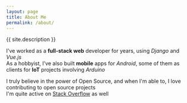```yaml
---
layout: page
title: About Me
permalink: /about/
---
```

{{ site.description }}

I've worked as a **full-stack web** developer for years, using _Django_ and _Vue.js_  
As a hobbyist, I’ve also built **mobile** apps for _Android_, some of them as clients for **IoT** projects involving _Arduino_  

I truly believe in the power of Open Source, and when I'm able to, I love contributing to open source projects  
I'm quite active on [Stack Overflow](https://stackoverflow.com/users/3943047/andrea-tulimiero) as well 
